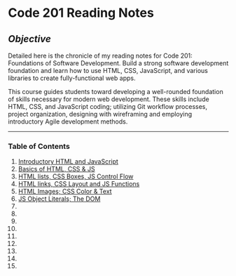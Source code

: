 # **Code 201 Reading Notes**

## **_Objective_**

Detailed here is the chronicle of my reading notes for Code 201: Foundations of Software Development. Build a strong software development foundation and learn how to use HTML, CSS, JavaScript, and various libraries to create fully-functional web apps.

This course guides students toward developing a well-rounded foundation of skills necessary for modern web development. These skills include HTML, CSS, and JavaScript coding; utilizing Git workflow processes, project organization, designing with wireframing and employing introductory Agile development methods.

---

### **Table of Contents**

1. [Introductory HTML and JavaScript](01-read-html-javascript.md)
2. [Basics of HTML, CSS & JS](02-basics-html-css-js.md)
3. [HTML lists, CSS Boxes, JS Control Flow](03-read-htmllists-cssboxes-jsflow.md)
4. [HTML links, CSS Layout and JS Functions](04-htmllinks-csslayout-jsfunctions.md)
5. [HTML Images; CSS Color & Text](05-htmlimages-csscolortext.md)
6. [JS Object Literals; The DOM](06-js-object-literals.md)
7. 
8. 
9. 
10. 
11. 
12. 
13. 
14. 
15. 